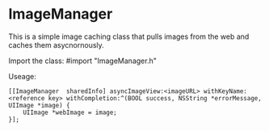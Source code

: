 # ImageManager

This is a simple image caching class that pulls images from the web and caches them asycnornously.

Import the class:
	#import "ImageManager.h"

Useage:

	[[ImageManager  sharedInfo] asyncImageView:<imageURL> withKeyName:<reference key> withCompletion:^(BOOL success, NSString *errorMessage, UIImage *image) {
        UIImage *webImage = image;
    }];
